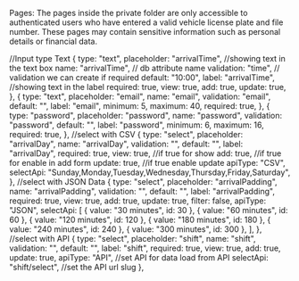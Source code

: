 Pages: The pages inside the private folder are only accessible to authenticated users who have entered a valid vehicle license plate and file number. These pages may contain sensitive information such as personal details or financial data.

//Input type Text
{
    type: "text",
    placeholder: "arrivalTime", //showing text in the text box
    name: "arrivalTime", // db attribute name
    validation: "time", // validation we can create if required
    default: "10:00",
    label: "arrivalTime", //showing text in the label
    required: true,
    view: true,
    add: true,
    update: true,
},
{
    type: "text",
    placeholder: "email",
    name: "email",
    validation: "email",
    default: "",
    label: "email",
    minimum: 5,
    maximum: 40,
    required: true,
},
{
    type: "password",
    placeholder: "password",
    name: "password",
    validation: "password",
    default: "",
    label: "password",
    minimum: 6,
    maximum: 16,
    required: true,
},
//select with CSV
{
    type: "select",
    placeholder: "arrivalDay",
    name: "arrivalDay",
    validation: "",
    default: "",
    label: "arrivalDay",
    required: true,
    view: true, //if true for show
    add: true, //if true for enable in add form
    update: true, //if true enable update
    apiType: "CSV",
    selectApi: "Sunday,Monday,Tuesday,Wednesday,Thursday,Friday,Saturday",
},
//select with JSON Data
{
    type: "select",
    placeholder: "arrivalPadding",
    name: "arrivalPadding",
    validation: "",
    default: "",
    label: "arrivalPadding",
    required: true,
    view: true,
    add: true,
    update: true,
    filter: false,
    apiType: "JSON",
    selectApi: [
    { value: "30 minutes", id: 30 },
    { value: "60 minutes", id: 60 },
    { value: "120 minutes", id: 120 },
    { value: "180 minutes", id: 180 },
    { value: "240 minutes", id: 240 },
    { value: "300 minutes", id: 300 },
    ],
},
//select with API
{
    type: "select",
    placeholder: "shift",
    name: "shift",
    validation: "",
    default: "",
    label: "shift",
    required: true,
    view: true,
    add: true,
    update: true,
    apiType: "API", //set API for data load from API
    selectApi: "shift/select", //set the API url slug
},
